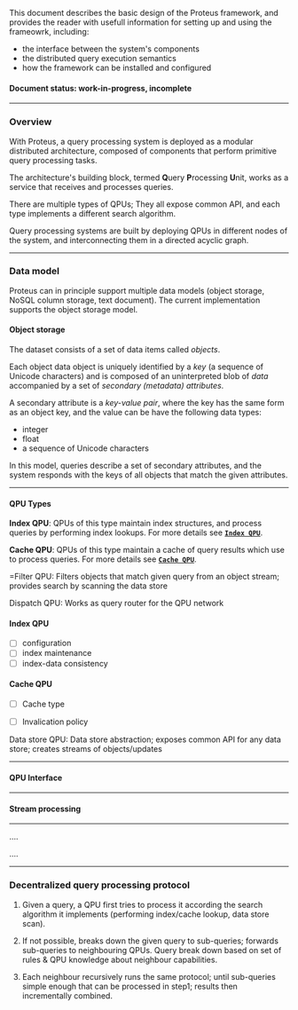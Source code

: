 This document describes the basic design of the Proteus framework, and provides the reader with usefull information for setting up and using the frameowrk, including:
- the interface between the system's components
- the distributed query execution semantics
- how the framework can be installed and configured

#### Document status: work-in-progress, incomplete
----
### Overview

With Proteus, a query processing system is deployed as a modular distributed architecture, composed of components that perform primitive query processing tasks.

The architecture's building block, termed **Q**uery **P**rocessing **U**nit, works as a service that receives and processes queries.

There are multiple types of QPUs; They all expose common API, and each type implements a different search algorithm.

Query processing systems are built by deploying QPUs in different nodes of the system, and interconnecting them in a directed acyclic graph.

----

### Data model
Proteus can in principle support multiple data models (object storage, NoSQL column storage, text document). The current implementation supports the object storage model.

#### Object storage
The dataset consists of a set of data items called *objects*.

Each object data object is uniquely identified by a *key* (a sequence of Unicode characters) and is composed of an uninterpreted blob of *data* accompanied by a set of *secondary (metadata) attributes*. 

A secondary attribute is a *key-value pair*, where the key has the same form as an object key, and the value can be have the following data types:
- integer
- float
- a sequence of Unicode characters

In this model, queries describe a set of secondary attributes, and the system responds with the keys of all objects that match the given attributes.

----

#### QPU Types
**Index QPU**: QPUs of this type maintain index structures, and process queries by performing index lookups. For more details see <a href="#iqpu"><code><b>Index QPU</b></code></a>.

**Cache QPU**: QPUs of this type maintain a cache of query results which use to process queries. For more details see <a href="#cqpu"><code><b>Cache QPU</b></code></a>.

=Filter QPU: Filters objects that match given query from an object stream; provides search by scanning the data store

Dispatch QPU: Works as query router for the QPU network


<a name="iqpu"></a>
#### Index QPU
- [ ] configuration
- [ ] index maintenance
- [ ] index-data consistency

<a name="cqpu"></a>
#### Cache QPU
- [ ] Cache type
- [ ] Invalication policy


Data store QPU: Data store abstraction; exposes common API for any data store; creates streams of objects/updates

----

#### QPU Interface


----

#### Stream processing

----

....

....

----


### Decentralized query processing protocol
1. Given a query, a QPU first tries to process it according the search algorithm it implements (performing index/cache lookup, data store scan).

2. If not possible, breaks down the given query to sub-queries; forwards sub-queries to neighbouring QPUs.
Query break down based on set of rules & QPU knowledge about neighbour capabilities.

4. Each neighbour recursively runs the same protocol; until sub-queries simple enough that can be processed in step1; results then incrementally combined.

